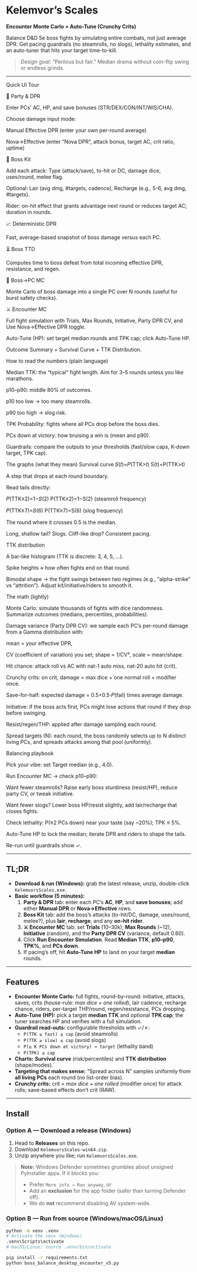 # Kelemvor’s Scales
**Encounter Monte Carlo + Auto-Tune (Crunchy Crits)**

Balance D&D 5e boss fights by simulating entire combats, not just average DPR. Get pacing guardrails (no steamrolls, no slogs), lethality estimates, and an auto-tuner that hits your target time-to-kill.

> *Design goal:* “Perilous but fair.” Median drama without coin-flip swing or endless grinds.

---

Quick UI Tour

👥 Party & DPR

Enter PCs’ AC, HP, and save bonuses (STR/DEX/CON/INT/WIS/CHA).

Choose damage input mode:

Manual Effective DPR (enter your own per-round average)

Nova→Effective (enter “Nova DPR”, attack bonus, target AC, crit ratio, uptime)

🧰 Boss Kit

Add each attack: Type (attack/save), to-hit or DC, damage dice, uses/round, melee flag.

Optional: Lair (avg dmg, #targets, cadence), Recharge (e.g., 5-6, avg dmg, #targets).

Rider: on-hit effect that grants advantage next round or reduces target AC; duration in rounds.

📈 Deterministic DPR

Fast, average-based snapshot of boss damage versus each PC.

⏳ Boss TTD

Computes time to boss defeat from total incoming effective DPR, resistance, and regen.

🎯 Boss→PC MC

Monte Carlo of boss damage into a single PC over N rounds (useful for burst safety checks).

⚔️ Encounter MC

Full fight simulation with Trials, Max Rounds, Initiative, Party DPR CV, and Use Nova→Effective DPR toggle.

Auto-Tune (HP): set target median rounds and TPK cap; click Auto-Tune HP.

Outcome Summary + Survival Curve + TTK Distribution.

How to read the numbers (plain language)

Median TTK: the “typical” fight length. Aim for 3–5 rounds unless you like marathons.

p10–p90: middle 80% of outcomes.

p10 too low → too many steamrolls.

p90 too high → slog risk.

TPK Probability: fights where all PCs drop before the boss dies.

PCs down at victory: how bruising a win is (mean and p90).

Guardrails: compare the outputs to your thresholds (fast/slow caps, K-down target, TPK cap).

The graphs (what they mean)
Survival curve 
𝑆(𝑡)=𝑃(TTK>𝑡)
S(t)=P(TTK>t)

A step that drops at each round boundary.

Read tails directly:

𝑃(TTK≤2)=1−𝑆(2)
P(TTK≤2)=1−S(2) (steamroll frequency)

𝑃(TTK≥7)=𝑆(6)
P(TTK≥7)=S(6) (slog frequency)

The round where it crosses 0.5 is the median.

Long, shallow tail? Slogs. Cliff-like drop? Consistent pacing.

TTK distribution

A bar-like histogram (TTK is discrete: 3, 4, 5, …).

Spike heights ≈ how often fights end on that round.

Bimodal shape → the fight swings between two regimes (e.g., “alpha-strike” vs “attrition”).
Adjust kit/initiative/riders to smooth it.

The math (lightly)

Monte Carlo: simulate thousands of fights with dice randomness. Summarize outcomes (medians, percentiles, probabilities).

Damage variance (Party DPR CV): we sample each PC’s per-round damage from a Gamma distribution with:

mean = your effective DPR,

CV (coefficient of variation) you set; shape = 1/CV², scale = mean/shape.

Hit chance: attack roll vs AC with nat-1 auto miss, nat-20 auto hit (crit).

Crunchy crits: on crit, damage = max dice + one normal roll + modifier once.

Save-for-half: expected damage = 0.5+0.5⋅𝑃(fail) times average damage.

Initiative: if the boss acts first, PCs might lose actions that round if they drop before swinging.

Resist/regen/THP: applied after damage sampling each round.

Spread targets (N): each round, the boss randomly selects up to N distinct living PCs, and spreads attacks among that pool (uniformly).

Balancing playbook

Pick your vibe: set Target median (e.g., 4.0).

Run Encounter MC → check p10–p90:

Want fewer steamrolls? Raise early boss sturdiness (resist/HP), reduce party CV, or tweak initiative.

Want fewer slogs? Lower boss HP/resist slightly, add lair/recharge that closes fights.

Check lethality: P(≥2 PCs down) near your taste (say ~20%); TPK ≤ 5%.

Auto-Tune HP to lock the median; iterate DPR and riders to shape the tails.

Re-run until guardrails show ✓.

---

## TL;DR

- **Download & run (Windows):** grab the latest release, unzip, double-click `KelemvorsScales.exe`.
- **Basic workflow (5 minutes):**
  1. **Party & DPR** tab: enter each PC’s **AC**, **HP**, and **save bonuses**; add either **Manual DPR** or **Nova→Effective** rows.
  2. **Boss Kit** tab: add the boss’s attacks (to-hit/DC, damage, uses/round, melee?), plus **lair**, **recharge**, and any **on-hit rider**.
  3. **⚔️ Encounter MC** tab: set **Trials** (10–30k), **Max Rounds** (~12), **Initiative** (random), and the **Party DPR CV** (variance, default 0.60).
  4. Click **Run Encounter Simulation**. Read **Median TTK**, **p10–p90**, **TPK%**, and **PCs down**.
  5. If pacing’s off, hit **Auto-Tune HP** to land on your target **median** rounds.

---

## Features

- **Encounter Monte Carlo:** full fights, round-by-round: initiative, attacks, saves, crits (house-rule: *max dice + one rolled*), lair cadence, recharge chance, riders, per-target THP/round, regen/resistance, PCs dropping.
- **Auto-Tune (HP):** pick a target **median TTK** and optional **TPK cap**; the tuner searches HP and verifies with a full simulation.
- **Guardrail read-outs:** configurable thresholds with ✓/✗:
  - `P(TTK ≤ fast) ≤ cap` (avoid steamrolls)
  - `P(TTK ≥ slow) ≤ cap` (avoid slogs)
  - `P(≥ K PCs down at victory) ≈ target` (lethality band)
  - `P(TPK) ≤ cap`
- **Charts:** **Survival curve** (risk/percentiles) and **TTK distribution** (shape/modes).
- **Targeting that makes sense:** “Spread across N” samples uniformly from **all living PCs** each round (no list-order bias).
- **Crunchy crits:** crit = *max dice + one rolled* (modifier once) for attack rolls; save-based effects don’t crit (RAW).

---

## Install

### Option A — Download a release (Windows)
1. Head to **Releases** on this repo.
2. Download `KelemvorsScales-win64.zip`.
3. Unzip anywhere you like; run `KelemvorsScales.exe`.

> **Note:** Windows Defender sometimes grumbles about unsigned PyInstaller apps. If it blocks you:
> - Prefer `More info → Run anyway`, or
> - Add an **exclusion** for the app folder (safer than turning Defender off).
> - We do **not** recommend disabling AV system-wide.

### Option B — Run from source (Windows/macOS/Linux)
```bash
python -m venv .venv
# Activate the venv (Windows)
.venv\Scripts\activate
# macOS/Linux: source .venv/bin/activate

pip install -r requirements.txt
python boss_balance_desktop_encounter_v5.py
